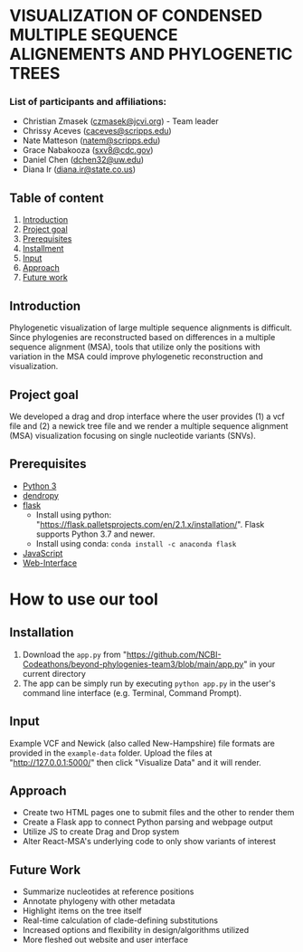 # VISUALIZATION OF CONDENSED MULTIPLE SEQUENCE ALIGNEMENTS AND PHYLOGENETIC TREES


### List of participants and affiliations:
- Christian Zmasek (czmasek@jcvi.org) - Team leader
- Chrissy Aceves (caceves@scripps.edu)
- Nate Matteson (natem@scripps.edu)
- Grace Nabakooza (sxv8@cdc.gov)
- Daniel Chen (dchen32@uw.edu)
- Diana Ir (diana.ir@state.co.us)

## Table of content
1. [Introduction](#introduction)
2. [Project goal](#project-goal)
3. [Prerequisites](#prerequisites)
4. [Installment](#installment)
5. [Input](#input)
6. [Approach](#approach)
7. [Future work](#future-work)

   

## Introduction
Phylogenetic visualization of large multiple sequence alignments is difficult. Since phylogenies are reconstructed based on differences in a multiple sequence alignment (MSA), tools that utilize only the positions with variation in the MSA could improve phylogenetic reconstruction and visualization.

## Project goal
We developed a drag and drop interface where the user provides (1) a vcf file and (2) a newick tree file and we render a multiple sequence alignment (MSA) visualization focusing on single nucleotide variants (SNVs).

## Prerequisites
- [Python 3](#python-3)
- [dendropy](#dendropy)
- [flask](#flask)
   - Install using python: "https://flask.palletsprojects.com/en/2.1.x/installation/". Flask supports Python 3.7 and newer.
   - Install using conda: `conda install -c anaconda flask` 
- [JavaScript](#javascript)
- [Web-Interface](#web--interface)


# How to use our tool

## Installation
1. Download the `app.py` from "https://github.com/NCBI-Codeathons/beyond-phylogenies-team3/blob/main/app.py" in your current directory
2. The app can be simply run by executing `python app.py` in the user's command line interface (e.g. Terminal, Command Prompt).


## Input
Example VCF and Newick (also called New-Hampshire) file formats are provided in the  `example-data` folder. Upload the files at "http://127.0.0.1:5000/" then click "Visualize Data" and it will render.

## Approach
- Create two HTML pages one to submit files and the other to render them
- Create a Flask app to connect Python parsing and webpage output
- Utilize JS to create Drag and Drop system
- Alter React-MSA's underlying code to only show variants of interest

## Future Work
- Summarize nucleotides at reference positions
- Annotate phylogeny with other metadata
- Highlight items on the tree itself
- Real-time calculation of clade-defining substitutions
- Increased options and flexibility in design/algorithms utilized
- More fleshed out website and user interface
